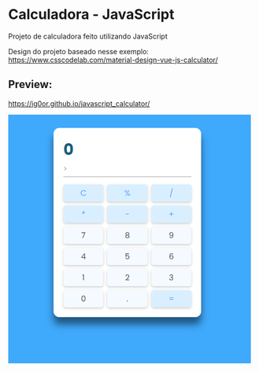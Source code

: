 # Calculadora - JavaScript

Projeto de calculadora feito utilizando JavaScript

Design do projeto baseado nesse exemplo: https://www.csscodelab.com/material-design-vue-js-calculator/

## Preview:

https://ig0or.github.io/javascript_calculator/

![](https://github.com/Ig0or/javascript_calculator/blob/master/img/preview.png)
